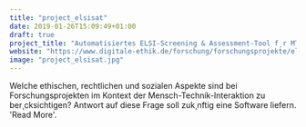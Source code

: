 ```yaml
---
title: "project_elsisat"
date: 2019-01-26T15:09:49+01:00
draft: true
project_title: "Automatisiertes ELSI-Screening & Assessment-Tool f¸r MTI-Forschungsvorhaben (ELSI-SAT)"
website: "https://www.digitale-ethik.de/forschung/forschungsprojekte/elsi-sat/" 
image: "project_elsisat.jpg"
---
```

Welche ethischen, rechtlichen und sozialen Aspekte sind bei Forschungsprojekten im Kontext der Mensch-Technik-Interaktion zu ber¸cksichtigen? Antwort auf diese Frage soll zuk¸nftig eine Software liefern.
'Read More'.
